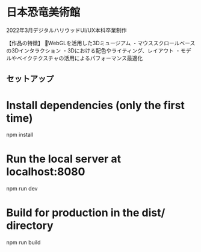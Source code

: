 # 日本恐竜美術館

2022年3月デジタルハリウッドUI/UX本科卒業制作

【作品の特徴】
🌟WebGLを活用した3Dミュージアム
・マウススクロールベースの3Dインタラクション
・3Dにおける配色やライティング、レイアウト
・モデルやベイクテクスチャの活用によるパフォーマンス最適化

## セットアップ
# Install dependencies (only the first time)
npm install

# Run the local server at localhost:8080
npm run dev

# Build for production in the dist/ directory
npm run build
```

